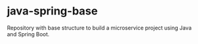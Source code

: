 # java-spring-base
Repository with base structure to build a microservice project using Java and Spring Boot.
